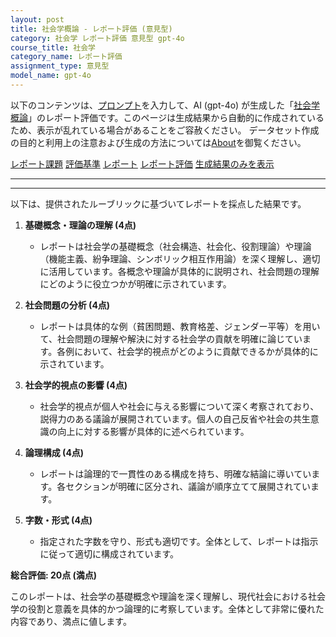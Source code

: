 ```yaml
---
layout: post
title: 社会学概論 - レポート評価 (意見型)
category: 社会学 レポート評価 意見型 gpt-4o
course_title: 社会学
category_name: レポート評価
assignment_type: 意見型
model_name: gpt-4o
---
```


以下のコンテンツは、[プロンプト](http://127.0.0.1:8000/generated/社会学/gpt-4o/prompt_レポート評価-意見型.md)を入力して、AI (gpt-4o) が生成した「[社会学概論](/contents/社会学/)」のレポート評価です。このページは生成結果から自動的に作成されているため、表示が乱れている場合があることをご容赦ください。
データセット作成の目的と利用上の注意および生成の方法については[About](/About)を御覧ください。

[レポート課題](../レポート課題-意見型)
[評価基準](../評価基準-意見型)
[レポート](../レポート-意見型)
[レポート評価](../レポート評価-意見型)
[生成結果のみを表示](http://127.0.0.1:8000/generated/社会学/gpt-4o/レポート評価-意見型.md)
  

***
***
  
以下は、提供されたルーブリックに基づいてレポートを採点した結果です。

1. **基礎概念・理論の理解 (4点)**
   - レポートは社会学の基礎概念（社会構造、社会化、役割理論）や理論（機能主義、紛争理論、シンボリック相互作用論）を深く理解し、適切に活用しています。各概念や理論が具体的に説明され、社会問題の理解にどのように役立つかが明確に示されています。

2. **社会問題の分析 (4点)**
   - レポートは具体的な例（貧困問題、教育格差、ジェンダー平等）を用いて、社会問題の理解や解決に対する社会学の貢献を明確に論じています。各例において、社会学的視点がどのように貢献できるかが具体的に示されています。

3. **社会学的視点の影響 (4点)**
   - 社会学的視点が個人や社会に与える影響について深く考察されており、説得力のある議論が展開されています。個人の自己反省や社会の共生意識の向上に対する影響が具体的に述べられています。

4. **論理構成 (4点)**
   - レポートは論理的で一貫性のある構成を持ち、明確な結論に導いています。各セクションが明確に区分され、議論が順序立てて展開されています。

5. **字数・形式 (4点)**
   - 指定された字数を守り、形式も適切です。全体として、レポートは指示に従って適切に構成されています。

**総合評価: 20点 (満点)**

このレポートは、社会学の基礎概念や理論を深く理解し、現代社会における社会学の役割と意義を具体的かつ論理的に考察しています。全体として非常に優れた内容であり、満点に値します。
